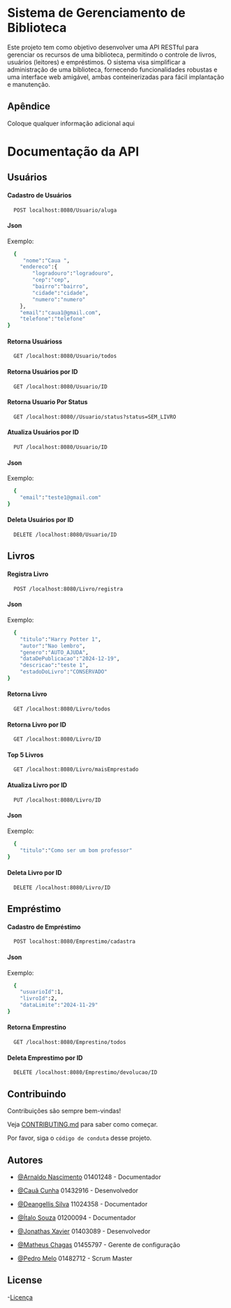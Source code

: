 
# Sistema de Gerenciamento de Biblioteca

Este projeto tem como objetivo desenvolver uma API RESTful para gerenciar os recursos de uma biblioteca, permitindo o controle de livros, usuários (leitores) e empréstimos. O sistema visa simplificar a administração de uma biblioteca, fornecendo funcionalidades robustas e uma interface web amigável, ambas conteinerizadas para fácil implantação e manutenção.


## Apêndice

Coloque qualquer informação adicional aqui


# Documentação da API

## Usuários 

#### Cadastro de Usuários

```http
  POST localhost:8080/Usuario/aluga
```

#### Json

Exemplo:

```bash
  {
     "nome":"Caua ",
    "endereco":{
        "logradouro":"logradouro",
        "cep":"cep",
        "bairro":"bairro",
        "cidade":"cidade",
        "numero":"numero"
    },
    "email":"caua1@gmail.com",
    "telefone":"telefone"
}
```

#### Retorna Usuárioss

```http
  GET /localhost:8080/Usuario/todos
```

#### Retorna Usuários por ID

```http
  GET /localhost:8080/Usuario/ID
```

#### Retorna Usuario Por Status

```http
  GET /localhost:8080//Usuario/status?status=SEM_LIVRO
```

#### Atualiza Usuários por ID

```http
  PUT /localhost:8080/Usuario/ID
```

#### Json

Exemplo:

```bash
  {
    "email":"teste1@gmail.com"
}
```

#### Deleta Usuários por ID

```http
  DELETE /localhost:8080/Usuario/ID
```

## Livros

#### Registra Livro

```http
  POST /localhost:8080/Livro/registra
```

#### Json

Exemplo:

```bash
  {
    "titulo":"Harry Potter 1",
    "autor":"Nao lembro",
    "genero":"AUTO_AJUDA",
    "dataDePublicacao":"2024-12-19",
    "descricao":"teste 1",
    "estadoDoLivro":"CONSERVADO"
}
```

#### Retorna Livro

```http
  GET /localhost:8080/Livro/todos
```

#### Retorna Livro por ID

```http
  GET /localhost:8080/Livro/ID
```

#### Top 5 Livros

```http
  GET /localhost:8080/Livro/maisEmprestado
```

#### Atualiza Livro por ID

```http
  PUT /localhost:8080/Livro/ID
```

#### Json

Exemplo:

```bash
  {
    "titulo":"Como ser um bom professor"
}
```

#### Deleta Livro por ID

```http
  DELETE /localhost:8080/Livro/ID
```

## Empréstimo

#### Cadastro de Empréstimo

```http
  POST localhost:8080/Emprestimo/cadastra
```

#### Json

Exemplo:

```bash
  {
    "usuarioId":1,
    "livroId":2,
    "dataLimite":"2024-11-29"
}
```
#### Retorna Emprestino

```http
  GET /localhost:8080/Emprestino/todos
```

#### Deleta Emprestimo por ID

```http
  DELETE /localhost:8080/Emprestimo/devolucao/ID
```


## Contribuindo

Contribuições são sempre bem-vindas!

Veja [CONTRIBUTING.md](https://github.com/MatheusChagas123/LibraryApi/blob/main/CONTRIBUTING.md) para saber como começar.

Por favor, siga o `código de conduta` desse projeto.


## Autores

- [@Arnaldo Nascimento](https://github.com/ArnaldoWillian) 01401248 - Documentador

- [@Cauã Cunha](https://github.com/CauaSiqueira29) 01432916 - Desenvolvedor

- [@Deangellis Silva](https://github.com/Deangellisberg) 11024358 - Documentador

- [@Ítalo Souza](https://github.com/Italo-Bessa) 01200094 - Documentador

- [@Jonathas Xavier](https://github.com/Dev-Jonathas) 01403089 - Desenvolvedor

- [@Matheus Chagas](https://www.github.com/MatheusChagas123) 01455797 - Gerente de configuração

- [@Pedro Melo](https://github.com/PedroAlencarM) 01482712 - Scrum Master


## License
-[Licença](https://github.com/MatheusChagas123/LibraryApi/blob/main/LICENSE)
